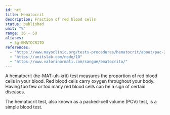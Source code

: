 ```yaml
---
id: hct
title: Hematocrit
description: Fraction of red blood cells
status: published
unit: "%"
range: 36 - 50
aliases:
  - Sg-EMATOCRITO
references:
  - "https://www.mayoclinic.org/tests-procedures/hematocrit/about/pac-20384728"
  - "https://unitslab.com/node/10"
  - "https://www.valorinormali.com/sangue/ematocrito/"
---
```


A hematocrit (he-MAT-uh-krit) test measures the proportion of red blood cells in your blood. Red blood cells carry oxygen throughout your body. Having too few or too many red blood cells can be a sign of certain diseases.

The hematocrit test, also known as a packed-cell volume (PCV) test, is a simple blood test.
